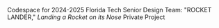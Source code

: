 Codespace for 2024-2025 Florida Tech Senior Design Team: "ROCKET LANDER,"
_Landing a Rocket on its Nose_
Private Project
